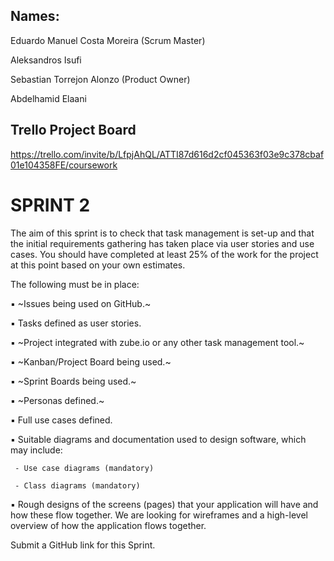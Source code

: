 ## Names:

Eduardo Manuel Costa Moreira (Scrum Master)

Aleksandros Isufi

Sebastian Torrejon Alonzo (Product Owner)

Abdelhamid Elaani


## Trello Project Board

https://trello.com/invite/b/LfpjAhQL/ATTI87d616d2cf045363f03e9c378cbaf01e104358FE/coursework

# SPRINT 2

The aim of this sprint is to check that task management is set-up and that the initial
requirements gathering has taken place via user stories and use cases. You should have
completed at least 25% of the work for the project at this point based on your own estimates.

The following must be in place:

 ▪ ~Issues being used on GitHub.~

 ▪ Tasks defined as user stories.

 ▪ ~Project integrated with zube.io or any other task management tool.~

 ▪ ~Kanban/Project Board being used.~

 ▪ ~Sprint Boards being used.~

 ▪ ~Personas defined.~

 ▪ Full use cases defined.

 ▪ Suitable diagrams and documentation used to design software, which may include:

     - Use case diagrams (mandatory)

     - Class diagrams (mandatory)

 ▪ Rough designs of the screens (pages) that your application will have and how these flow together. We are looking for wireframes and a high-level overview of how the application flows together.

Submit a GitHub link for this Sprint.


